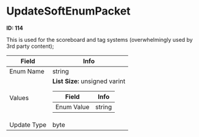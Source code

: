 # UpdateSoftEnumPacket

__ID: 114__

This is used for the scoreboard and tag systems (overwhelmingly used by 3rd party content);

<table><thead><tr><th>Field</th><th>Info</th></tr></thead><tbody>
<tr><td>Enum Name</td><td>string</td></tr>
<tr><td>Values</td><td><b>List Size:</b> unsigned varint
  <table><thead><tr><th>Field</th><th>Info</th></tr></thead><tbody>
  <tr><td>Enum Value</td><td>string</td></tr>
  </tbody></table></td></tr>
<tr><td>Update Type</td><td>byte</td></tr>
</tbody></table>